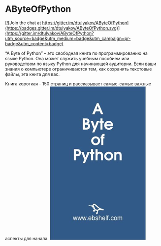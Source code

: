 # AByteOfPython

[![Join the chat at https://gitter.im/dtulyakov/AByteOfPython](https://badges.gitter.im/dtulyakov/AByteOfPython.svg)](https://gitter.im/dtulyakov/AByteOfPython?utm_source=badge&utm_medium=badge&utm_campaign=pr-badge&utm_content=badge)

“A Byte of Python” – это свободная книга по программированию на языке Python. Она может служить учебным пособием или руководством по языку Python для начинающей аудитории. Если ваши знания о компьютере ограничиваются тем, как сохранять текстовые файлы, эта книга для вас.

Книга короткая - 150 страниц и рассказывает самые-самые важные аспекты для начала. 
![](AByteOfPython.jpg "AByteOfPython")
